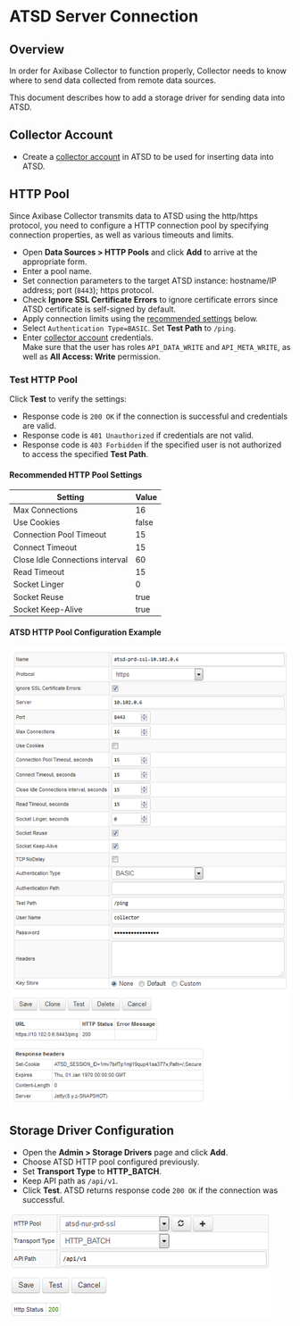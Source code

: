 # ATSD Server Connection

## Overview

In order for Axibase Collector to function properly, Collector needs to know where to send data collected from remote data sources.

This document describes how to add a storage driver for sending data into ATSD.

## Collector Account

* Create a [collector account](https://axibase.com/docs/atsd/administration/collector-account.html) in ATSD to be used for inserting data into ATSD.

## HTTP Pool

Since Axibase Collector transmits data to ATSD using the http/https protocol, you need to configure a HTTP connection pool by specifying connection properties, as well as various timeouts and limits.

* Open **Data Sources > HTTP Pools** and click **Add** to arrive at the appropriate form.
* Enter a pool name.
* Set connection parameters to the target ATSD instance: hostname/IP address; port (`8443`); https protocol.
* Check **Ignore SSL Certificate Errors** to ignore certificate errors since ATSD certificate is self-signed by default.
* Apply connection limits using the [recommended settings](#recommended-http-pool-settings) below.
* Select `Authentication Type=BASIC`. Set **Test Path** to `/ping`.
* Enter [collector account](https://axibase.com/docs/atsd/administration/collector-account.html) credentials. <br>Make sure that the user has roles `API_DATA_WRITE` and `API_META_WRITE`, as well as **All Access: Write** permission.

### Test HTTP Pool

Click **Test** to verify the settings:

* Response code is `200 OK` if the connection is successful and credentials are valid.
* Response code is `401 Unauthorized` if credentials are not valid.
* Response code is `403 Forbidden` if the specified user is not authorized to access the specified **Test Path**.

#### Recommended HTTP Pool Settings

**Setting** | **Value**
----- | -----
Max Connections | 16
Use Cookies | false
Connection Pool Timeout | 15
Connect Timeout | 15
Close Idle Connections interval | 60
Read Timeout | 15
Socket Linger | 0
Socket Reuse | true
Socket Keep-Alive | true

#### ATSD HTTP Pool Configuration Example

![ATSD HTTP Pool](./images/atsd_pool.png)

## Storage Driver Configuration

* Open the **Admin > Storage Drivers** page and click **Add**.
* Choose ATSD HTTP pool configured previously.
* Set **Transport Type** to **HTTP_BATCH**.
* Keep API path as `/api/v1`.
* Click **Test**. ATSD returns response code `200 OK` if the connection was successful.

![ATSD Server Test](./images/atsd_server.png)